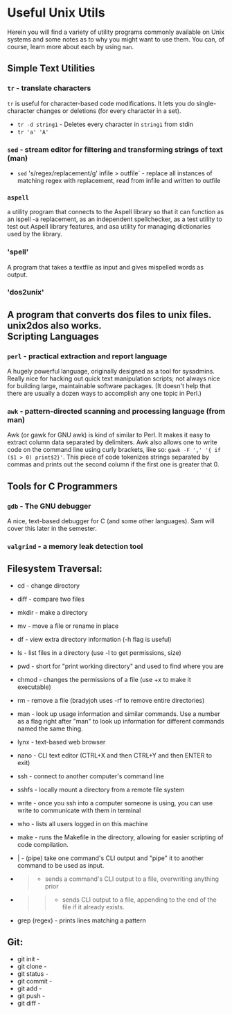Useful Unix Utils
=================

Herein you will find a variety of utility programs commonly available on
Unix systems and some notes as to why you might want to use them.  You can,
of course, learn more about each by using `man`.

Simple Text Utilities
---------------------

### `tr` - translate characters

`tr` is useful for character-based code modifications.  It lets you do
single-character changes or deletions (for every character in a set).

* `tr -d string1` - Deletes every character in `string1` from stdin
* `tr 'a' 'A'`

### `sed` - stream editor for filtering and transforming strings of text (man)

* `sed` 's/regex/replacement/g' infile > outfile` - replace all instances of
  matching regex with replacement, read from infile and written to outfile

### `aspell`  
a utility program that connects to the Aspell library so that it can function as an ispell -a replacement, as  an  independent  spellchecker,  as a test utility to test out Aspell library features, and asa utility for managing dictionaries used by the library.

### 'spell'
A program that takes a textfile as input and gives mispelled words as output. 

### 'dos2unix'
A program that converts dos files to unix files. unix2dos also works.  
Scripting Languages
-------------------

### `perl` - practical extraction and report language

A hugely powerful language, originally designed as a tool for sysadmins.
Really nice for hacking out quick text manipulation scripts; not always
nice for building large, maintainable software packages.  (It doesn't help
that there are usually a dozen ways to accomplish any one topic in Perl.)

### `awk` - pattern-directed scanning and processing language (from man)

Awk (or gawk for GNU awk) is kind of similar to Perl. It makes it easy to
extract column data separated by delimiters. Awk also allows one to write
code on the command line using curly brackets, like so: 
`gawk -F ',' '{ if ($1 > 0) print$2}'`.
This piece of code tokenizes strings separated by commas and prints out the
second column if the first one is greater that 0.

Tools for C Programmers
-----------------------

### `gdb` - The GNU debugger

A nice, text-based debugger for C (and some other languages).  Sam will
cover this later in the semester.

### `valgrind` - a memory leak detection tool

Filesystem Traversal:
---------------------

* cd - change directory
* diff - compare two files
* mkdir - make a directory
* mv - move a file or rename in place
* df - view extra directory information (-h flag is useful)
* ls - list files in a directory (use -l to get permissions, size)
* pwd - short for "print working directory" and used to find where you are
* chmod - changes the permissions of a file (use +x to make it executable)
* rm - remove a file (bradyjoh uses -rf to remove entire directories)

* man <utility> - look up usage information and similar commands. Use a 
	number as a flag right after "man" to look up information for different 
	commands named the same thing.
* lynx - text-based web browser
* nano - CLI text editor (CTRL+X and then CTRL+Y and then ENTER to exit)
* ssh - connect to another computer's command line
* sshfs - locally mount a directory from a remote file system
* write <username> - once you ssh into a computer someone is using, you can
	use write to communicate with them in terminal
* who - lists all users logged in on this machine
* make - runs the Makefile in the directory, allowing for easier scripting of
	code compilation.

* | - (pipe) take one command's CLI output and "pipe" it to another command 
	to be used as input.
* > - sends a command's CLI output to a file, overwriting anything prior
* >> - sends CLI output to a file, appending to the end of the file if it 
	already exists.
* grep (regex) - prints lines matching a pattern 

Git:
----

* git init - 
* git clone -
* git status - 
* git commit - 
* git add - 
* git push - 
* git diff -
